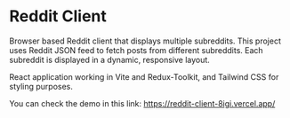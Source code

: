 # Reddit Client

Browser based Reddit client that displays multiple subreddits. This project uses Reddit JSON feed to fetch posts from different subreddits. Each subreddit is displayed in a dynamic, responsive layout.

React application working in Vite and Redux-Toolkit, and Tailwind CSS for styling purposes.

You can check the demo in this link: https://reddit-client-8igi.vercel.app/
